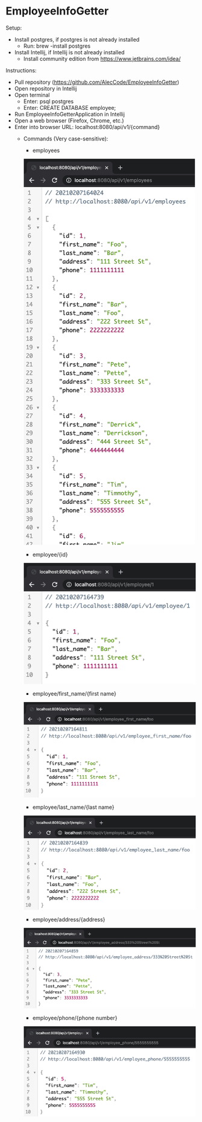 # EmployeeInfoGetter

Setup:
- Install postgres, if postgres is not already installed
  - Run: brew -install postgres
- Install Intellij, if Intellij is not already installed
  - Install community edition from https://www.jetbrains.com/idea/
    
Instructions:
- Pull repository (https://github.com/AlecCode/EmployeeInfoGetter)
- Open repository in Intellij
- Open terminal
    - Enter: psql postgres
    - Enter: CREATE DATABASE employee;
- Run EmployeeInfoGetterApplication in Intellij
- Open a web browser (Firefox, Chrome, etc.)
- Enter into browser URL: localhost:8080/api/v1/{command}
    - Commands (Very case-sensitive):
      - employees
      
      ![localhost:8080/api/v1/employees](https://github.com/AlecCode/EmployeeInfoGetter/blob/main/Example%20Images/employees.png?raw=true)
      
      - employee/{id}
      
      ![localhost:8080/api/v1/employee/1](https://github.com/AlecCode/EmployeeInfoGetter/blob/main/Example%20Images/employee:%5Bid%5D.png?raw=true)
      
      - employee/first_name/{first name}
      
      ![localhost:8080/api/v1/employee_first_name/foo](https://github.com/AlecCode/EmployeeInfoGetter/blob/main/Example%20Images/employee_first_name:%5Bfirst%20name%5D.png?raw=true)
      
      - employee/last_name/{last name}
      
      ![localhost:8080/api/v1/employee_last_name/foo](https://github.com/AlecCode/EmployeeInfoGetter/blob/main/Example%20Images/employee_last_name:%5Blast%20name%5D.png?raw=true)
      
      - employee/address/{address}
      
      ![localhost:8080/api/v1/employee_address/333 Street St](https://github.com/AlecCode/EmployeeInfoGetter/blob/main/Example%20Images/employee_address:%5Baddress%5D.png?raw=true)
      
      - employee/phone/{phone number}
      
      ![localhost:8080/api/v1/employee_phone/5555555555](https://github.com/AlecCode/EmployeeInfoGetter/blob/main/Example%20Images/employee_phone:%5Bphone%20number%5D.png?raw=true)
